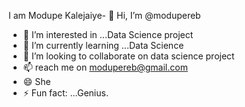 I am Modupe Kalejaiye- 👋 Hi, I’m @modupereb
- 👀 I’m interested in ...Data Science project
- 🌱 I’m currently learning ...Data Science
- 💞️ I’m looking to collaborate on data science project
- 📫 reach me on modupereb@gmail.com
- 😄 She
- ⚡ Fun fact: ...Genius.

<!---
modupereb/modupereb is a ✨ special ✨ repository because its `README.md` (this file) appears on your GitHub profile.
You can click the Preview link to take a look at your changes.
--->
